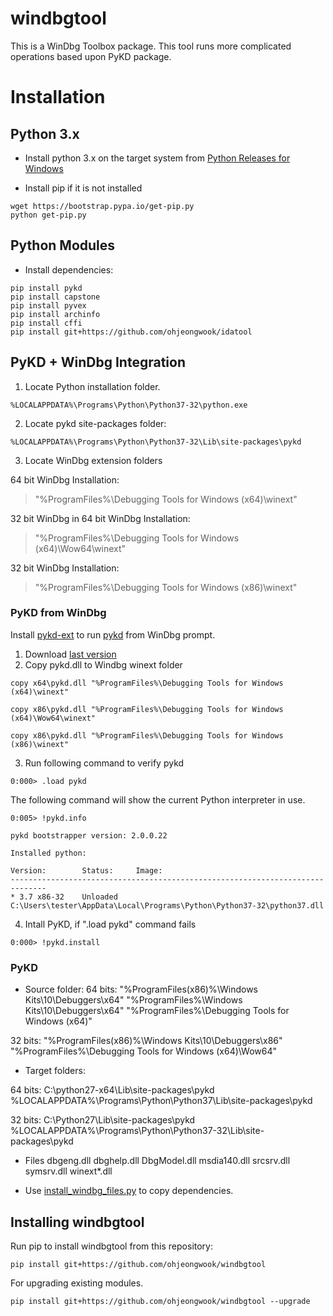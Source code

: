 # windbgtool

This is a WinDbg Toolbox package. This tool runs more complicated operations based upon PyKD package.

# Installation
## Python 3.x

* Install python 3.x on the target system from [Python Releases for Windows](https://www.python.org/downloads/windows/)

* Install pip if it is not installed

```
wget https://bootstrap.pypa.io/get-pip.py
python get-pip.py
```

## Python Modules
* Install dependencies:

```
pip install pykd
pip install capstone
pip install pyvex
pip install archinfo
pip install cffi
pip install git+https://github.com/ohjeongwook/idatool
```

## PyKD + WinDbg Integration

1. Locate Python installation folder.

```
%LOCALAPPDATA%\Programs\Python\Python37-32\python.exe
```

2. Locate pykd site-packages folder:

```
%LOCALAPPDATA%\Programs\Python\Python37-32\Lib\site-packages\pykd
```

3. Locate WinDbg extension folders

64 bit WinDbg Installation:
> "%ProgramFiles%\Debugging Tools for Windows (x64)\winext"

32 bit WinDbg in 64 bit WinDbg Installation:
> "%ProgramFiles%\Debugging Tools for Windows (x64)\Wow64\winext"

32 bit WinDbg Installation:
> "%ProgramFiles%\Debugging Tools for Windows (x86)\winext"

### PyKD from WinDbg

Install [pykd-ext](https://githomelab.ru/pykd/pykd-ext) to run [pykd](https://githomelab.ru/pykd/pykd) from WinDbg prompt.

1. Download [last version](https://githomelab.ru/pykd/pykd-ext/wikis/Downloads)   
2. Copy pykd.dll to Windbg winext folder

```
copy x64\pykd.dll "%ProgramFiles%\Debugging Tools for Windows (x64)\winext"
```

```
copy x86\pykd.dll "%ProgramFiles%\Debugging Tools for Windows (x64)\Wow64\winext"
```

```
copy x86\pykd.dll "%ProgramFiles%\Debugging Tools for Windows (x86)\winext"
```

3. Run following command to verify pykd

```
0:000> .load pykd
```

The following command will show the current Python interpreter in use.

```
0:005> !pykd.info

pykd bootstrapper version: 2.0.0.22

Installed python:

Version:        Status:     Image:
------------------------------------------------------------------------------
* 3.7 x86-32    Unloaded    C:\Users\tester\AppData\Local\Programs\Python\Python37-32\python37.dll
```

4. Intall PyKD, if ".load pykd" command fails

```
0:000> !pykd.install
```

### PyKD

* Source folder:
64 bits:
"%ProgramFiles(x86)%\Windows Kits\10\Debuggers\x64"
"%ProgramFiles%\Windows Kits\10\Debuggers\x64"
"%ProgramFiles%\Debugging Tools for Windows (x64)"

32 bits:
"%ProgramFiles(x86)%\Windows Kits\10\Debuggers\x86"
"%ProgramFiles%\Debugging Tools for Windows (x64)\Wow64"

* Target folders:

64 bits:
C:\python27-x64\Lib\site-packages\pykd
%LOCALAPPDATA%\Programs\Python\Python37\Lib\site-packages\pykd

32 bits:
C:\Python27\Lib\site-packages\pykd
%LOCALAPPDATA%\Programs\Python\Python37-32\Lib\site-packages\pykd

* Files
dbgeng.dll
dbghelp.dll
DbgModel.dll
msdia140.dll 
srcsrv.dll
symsrv.dll
winext\*.dll

* Use [install_windbg_files.py](windbgtool\install_windbg_files.py) to copy dependencies.


## Installing windbgtool

Run pip to install windbgtool from this repository:

```
pip install git+https://github.com/ohjeongwook/windbgtool
```

For upgrading existing modules.

```
pip install git+https://github.com/ohjeongwook/windbgtool --upgrade
```